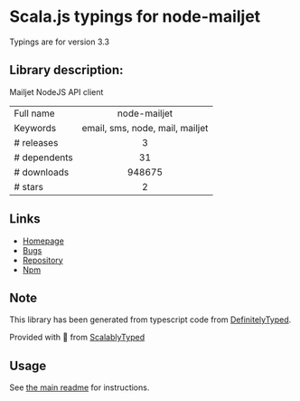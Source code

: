 
# Scala.js typings for node-mailjet

Typings are for version 3.3

## Library description:
Mailjet NodeJS API client

|                    |                 |
| ------------------ | :-------------: |
| Full name          | node-mailjet |
| Keywords           | email, sms, node, mail, mailjet |
| # releases         | 3 |
| # dependents       | 31 |
| # downloads        | 948675 |
| # stars            | 2 |

## Links
- [Homepage](https://github.com/mailjet/mailjet-apiv3-nodejs#readme)
- [Bugs](https://github.com/mailjet/mailjet-apiv3-nodejs/issues)
- [Repository](https://github.com/mailjet/mailjet-apiv3-nodejs)
- [Npm](https://www.npmjs.com/package/node-mailjet)
    


## Note
This library has been generated from typescript code from [DefinitelyTyped](https://definitelytyped.org).

Provided with :purple_heart: from [ScalablyTyped](https://github.com/oyvindberg/ScalablyTyped)

## Usage
See [the main readme](../../readme.md) for instructions.


